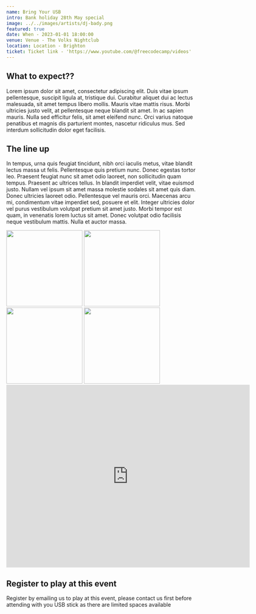 ```yaml
---
name: Bring Your USB
intro: Bank holiday 28th May special
image: ../../images/artists/dj-bady.png
featured: true
date: When - 2023-01-01 18:00:00
venue: Venue - The Volks Nightclub
location: Location - Brighton
ticket: Ticket link - 'https://www.youtube.com/@freecodecamp/videos'
---
```


## What to expect??

Lorem ipsum dolor sit amet, consectetur adipiscing elit. Duis vitae ipsum pellentesque, suscipit
ligula at, tristique dui. Curabitur aliquet dui ac lectus malesuada, sit amet tempus libero mollis.
Mauris vitae mattis risus. Morbi ultricies justo velit, at pellentesque neque blandit sit amet. In
ac sapien mauris. Nulla sed efficitur felis, sit amet eleifend nunc. Orci varius natoque penatibus
et magnis dis parturient montes, nascetur ridiculus mus. Sed interdum sollicitudin dolor eget
facilisis.

## The line up

In tempus, urna quis feugiat tincidunt, nibh orci iaculis metus, vitae blandit lectus massa ut
felis. Pellentesque quis pretium nunc. Donec egestas tortor leo. Praesent feugiat nunc sit amet odio
laoreet, non sollicitudin quam tempus. Praesent ac ultrices tellus. In blandit imperdiet velit,
vitae euismod justo. Nullam vel ipsum sit amet massa molestie sodales sit amet quis diam. Donec
ultricies laoreet odio. Pellentesque vel mauris orci. Maecenas arcu mi, condimentum vitae imperdiet
sed, posuere et elit. Integer ultricies dolor vel purus vestibulum volutpat pretium sit amet justo.
Morbi tempor est quam, in venenatis lorem luctus sit amet. Donec volutpat odio facilisis neque
vestibulum mattis. Nulla et auctor massa.

<img src="https://mma.prnewswire.com/media/1513369/Educative_Logo.jpg"  width="200" height="200">

<img src="https://mma.prnewswire.com/media/1513369/Educative_Logo.jpg"  width="200" height="200">

<img src="https://mma.prnewswire.com/media/1513369/Educative_Logo.jpg"  width="200" height="200">
<img src="https://mma.prnewswire.com/media/1513369/Educative_Logo.jpg"  width="200" height="200">

<iframe
    width="640"
    height="480"
    src="https://www.youtube.com/watch?v=8pDqJVdNa44&t=4s"
    frameborder="0"
    allow="autoplay; encrypted-media"
    allowfullscreen
>
</iframe>

## Register to play at this event

Register by emailing us to play at this event, please contact us first before attending with you USB
stick as there are limited spaces available
